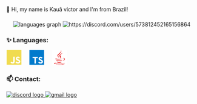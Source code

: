 <p align="left">👋 Hi, my name is Kauã victor and I'm from Brazil!</p>

###

<div align="center">
  <img src="https://github-readme-stats.vercel.app/api/top-langs?username=KauaZs&locale=en&hide_title=false&layout=compact&card_width=320&langs_count=5&theme=dracula&hide_border=false&order=2" height="150" alt="languages graph"  />
  <img src="https://lanyard.cnrad.dev/api/573812452165156864" alt="https://discord.com/users/573812452165156864">
</div>

### ✨ Languages:

<div align="left">
  <img src="https://raw.githubusercontent.com/devicons/devicon/master/icons/javascript/javascript-plain.svg" height="40" alt="javascript logo"  />
  <img width="12" />
  <img src="https://raw.githubusercontent.com/devicons/devicon/master/icons/typescript/typescript-plain.svg" height="40" alt="java logo"  />
  <img width="12" />
   <img src="https://raw.githubusercontent.com/devicons/devicon/master/icons/java/java-plain.svg" height="40" alt="typescript logo"  />
  <img width="12" />
 
</div>

### 📫 Contact:

<div align="left">
  <a href="https://discord.com/users/KauaZs" target="_blank">
    <img src="https://raw.githubusercontent.com/maurodesouza/profile-readme-generator/master/src/assets/icons/social/discord/default.svg" width="52" height="40" alt="discord logo"  />
  <a href="mailto:zeratop89@gmail.com" target="_blank">
    <img src="https://raw.githubusercontent.com/maurodesouza/profile-readme-generator/master/src/assets/icons/social/gmail/default.svg" width="52" height="40" alt="gmail logo"  />
</div>

